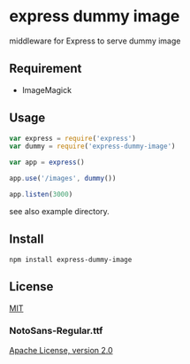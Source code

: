 # express dummy image

middleware for Express to serve dummy image



## Requirement

* ImageMagick


## Usage

```js
var express = require('express')
var dummy = require('express-dummy-image')

var app = express()

app.use('/images', dummy())

app.listen(3000)
```

see also example directory.

## Install

`npm install express-dummy-image`


## License

[MIT](https://github.com/tgfjt/express-dummy-image/blob/master/LICENSE)

### NotoSans-Regular.ttf
[Apache License, version 2.0](http://www.google.com/fonts/specimen/Noto+Sans)
